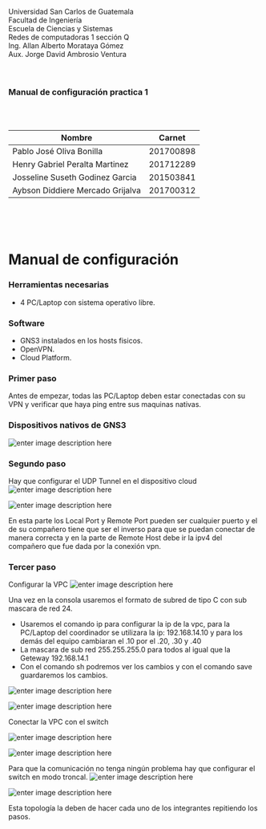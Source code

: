 ﻿Universidad San Carlos de Guatemala <br>
Facultad de Ingeniería <br>
Escuela de Ciencias y Sistemas <br>
Redes de computadoras 1 sección Q <br>
Ing. Allan Alberto Morataya Gómez <br>
Aux. Jorge David Ambrosio Ventura <br>
<br>
<br>

### Manual de configuración practica 1

<br>
<br>
  

| Nombre | Carnet |
|--|--|
| Pablo José Oliva Bonilla | 201700898 |
| Henry Gabriel Peralta Martinez | 201712289 |
| Josseline Suseth Godinez Garcia | 201503841|
| Aybson Diddiere Mercado Grijalva | 201700312|

<br>
<br>  
<br>

# Manual de configuración

### Herramientas necesarias
- 4 PC/Laptop con sistema operativo libre.
### Software
- GNS3 instalados en los hosts fisicos.
- OpenVPN.
- Cloud Platform.

### Primer paso
Antes de empezar, todas las PC/Laptop deben estar conectadas con su VPN y verificar que haya ping entre sus maquinas nativas.

### Dispositivos nativos de GNS3 
![enter image description here](Imagen1.png)

### Segundo paso
Hay que configurar el UDP Tunnel en el dispositivo cloud
![enter image description here](https://i.ibb.co/3vd339M/2.png)

![enter image description here](https://i.ibb.co/60TjRJ7/3.png)

En esta parte los Local Port y Remote Port pueden ser cualquier puerto y el de su compañero tiene que ser el inverso para que se puedan conectar de manera correcta y en la parte de Remote Host debe ir la ipv4 del compañero que fue dada por la conexión vpn.

### Tercer paso

Configurar la VPC
![enter image description here](https://i.ibb.co/nkTq4FB/4.png)

Una vez en la consola usaremos el formato de subred de tipo C con sub mascara de red 24.

- Usaremos el comando ip para configurar la ip de la vpc, para la PC/Laptop del coordinador se utilizara la ip: 192.168.14.10 y para los demás del equipo cambiaran el .10 por el .20, .30 y .40
- La mascara de sub red 255.255.255.0 para todos al igual que la Geteway 192.168.14.1
- Con el comando sh podremos ver los cambios y con el comando save guardaremos los cambios.

![enter image description here](https://i.ibb.co/yQmmK1W/6.png)


![enter image description here](https://i.ibb.co/8jcbBsn/5.png)

Conectar la VPC con el switch

![enter image description here](https://i.ibb.co/G3grLCc/7.png)

![enter image description here](https://i.ibb.co/Ksf5WMs/8.png)

Para que la comunicación no tenga ningún problema hay que configurar el switch en modo troncal.
![enter image description here](https://i.ibb.co/dJG7DYQ/9.png)

![enter image description here](https://i.ibb.co/z5tdMz2/Final.png)

Esta topología la deben de hacer cada uno de los integrantes repitiendo los pasos.
